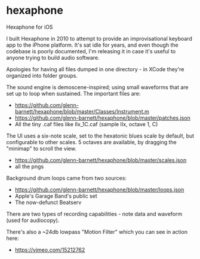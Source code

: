 # hexaphone
Hexaphone for iOS


I built Hexaphone in 2010 to attempt to provide an improvisational keyboard app to the iPhone platform.  It's sat idle for years, and even though the codebase is poorly documented, I'm releasing it in case it's useful to anyone trying to build audio software.

Apologies for having all files dumped in one directory - in XCode they're organized into folder groups.

The sound engine is demoscene-inspired; using small waveforms that are set up to loop when sustained.  The important files are:

* https://github.com/glenn-barnett/hexaphone/blob/master/Classes/Instrument.m
* https://github.com/glenn-barnett/hexaphone/blob/master/patches.json
* All the tiny .caf files like IIx_1C.caf (sample IIx, octave 1, C)

The UI uses a six-note scale, set to the hexatonic blues scale by default, but configurable to other scales.  5 octaves are available, by dragging the "minimap" to scroll the view.

* https://github.com/glenn-barnett/hexaphone/blob/master/scales.json
* all the pngs

Background drum loops came from two sources:
* https://github.com/glenn-barnett/hexaphone/blob/master/loops.json
* Apple's Garage Band's public set
* The now-defunct Beatserv

There are two types of recording capabilities - note data and waveform (used for audiocopy).

There's also a ~24db lowpass "Motion Filter" which you can see in action here:
* https://vimeo.com/15212762

